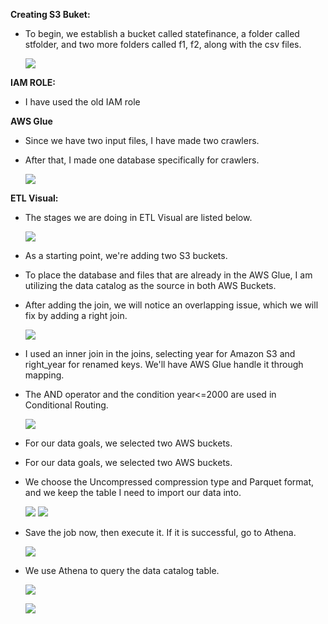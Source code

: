 ﻿**Creating S3 Buket:**

- To begin, we establish a bucket called statefinance, a folder called stfolder, and two more folders called f1, f2, along with the csv files.

  ![](Aspose.Words.5635f4cb-b46a-4b25-b9d2-4629dff9d3f0.001.png)

**IAM ROLE:**

- I have used the old IAM role

**AWS Glue**

- Since we have two input files, I have made two crawlers.
- After that, I made one database specifically for crawlers.

  ![](Aspose.Words.5635f4cb-b46a-4b25-b9d2-4629dff9d3f0.002.png)

**ETL Visual:**

- The stages we are doing in ETL Visual are listed below. 

  ![](Aspose.Words.5635f4cb-b46a-4b25-b9d2-4629dff9d3f0.003.png)

- As a starting point, we're adding two S3 buckets. 
- To place the database and files that are already in the AWS Glue, I am utilizing the data catalog as the source in both AWS Buckets. 
- After adding the join, we will notice an overlapping issue, which we will fix by adding a right join.

  ![](Aspose.Words.5635f4cb-b46a-4b25-b9d2-4629dff9d3f0.004.png)

- I used an inner join in the joins, selecting year for Amazon S3 and right\_year for renamed keys. We'll have AWS Glue handle it through mapping. 
- The AND operator and the condition year<=2000 are used in Conditional Routing.

  ![](Aspose.Words.5635f4cb-b46a-4b25-b9d2-4629dff9d3f0.005.png)

- For our data goals, we selected two AWS buckets. 
- For our data goals, we selected two AWS buckets. 
- We choose the Uncompressed compression type and Parquet format, and we keep the table I need to import our data into. 

  ![](Aspose.Words.5635f4cb-b46a-4b25-b9d2-4629dff9d3f0.006.png)    ![](Aspose.Words.5635f4cb-b46a-4b25-b9d2-4629dff9d3f0.007.png)

- Save the job now, then execute it. If it is successful, go to Athena. 

  ![](Aspose.Words.5635f4cb-b46a-4b25-b9d2-4629dff9d3f0.008.png)

- We use Athena to query the data catalog table. 

  ![](Aspose.Words.5635f4cb-b46a-4b25-b9d2-4629dff9d3f0.009.png)    

  ![](Aspose.Words.5635f4cb-b46a-4b25-b9d2-4629dff9d3f0.010.png)

